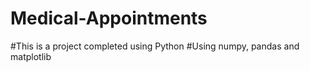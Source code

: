 # Medical-Appointments
#This is a project completed using Python
#Using numpy, pandas and matplotlib
